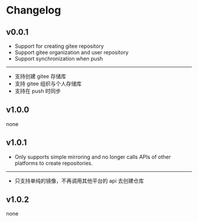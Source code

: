 # Changelog

## v0.0.1

- Support for creating gitee repository
- Support gitee organization and user repository
- Support synchronization when push

---

- 支持创建 gitee 存储库
- 支持 gitee 组织与个人存储库
- 支持在 push 时同步

## v1.0.0

none

## v1.0.1

- Only supports simple mirroring and no longer calls APIs of other platforms to create repositories.

---

- 只支持单纯的镜像，不再调用其他平台的 api 去创建仓库

## v1.0.2

none
